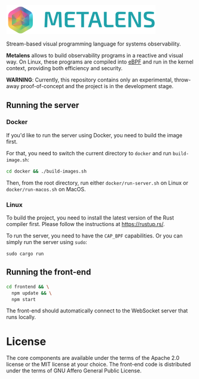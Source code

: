<img src="docs/logo.png" alt="Metalens logo" width="400" />

Stream-based visual programming language for systems observability.

**Metalens** allows to build observability programs in a reactive and visual way. On Linux, these programs are compiled into [eBPF](https://ebpf.io) and run in the kernel context, providing both efficiency and security.

**WARNING**: Currently, this repository contains only an experimental, throw-away proof-of-concept and the project is in the development stage.

## Running the server

### Docker

If you'd like to run the server using Docker, you need to build the image first.

For that, you need to switch the current directory to `docker` and run `build-image.sh`:

```bash
cd docker && ./build-images.sh
```

Then, from the root directory, run either `docker/run-server.sh` on Linux or `docker/run-macos.sh` on MacOS.

### Linux

To build the project, you need to install the latest version of the Rust compiler first. Please follow the instructions at https://rustup.rs/.

To run the server, you need to have the `CAP_BPF` capabilities. Or you can simply run the server using `sudo`:

```
sudo cargo run
```

## Running the front-end

```bash
cd frontend && \
  npm update && \
  npm start
```

The front-end should automatically connect to the WebSocket server that runs locally.

# License

The core components are available under the terms of the Apache 2.0 license or the MIT license at your choice. The front-end code is distributed under the terms of GNU Affero General Public License.
